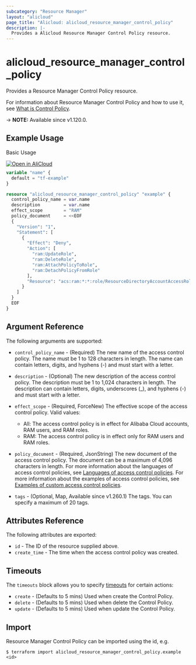 ```yaml
---
subcategory: "Resource Manager"
layout: "alicloud"
page_title: "Alicloud: alicloud_resource_manager_control_policy"
description: |-
  Provides a Alicloud Resource Manager Control Policy resource.
---
```


# alicloud_resource_manager_control_policy

Provides a Resource Manager Control Policy resource.



For information about Resource Manager Control Policy and how to use it, see [What is Control Policy](https://www.alibabacloud.com/help/en/resource-management/latest/api-resourcedirectorymaster-2022-04-19-createcontrolpolicy).

-> **NOTE:** Available since v1.120.0.

## Example Usage

Basic Usage

<div style="display: block;margin-bottom: 40px;"><div class="oics-button" style="float: right;position: absolute;margin-bottom: 10px;">
  <a href="https://api.aliyun.com/terraform?resource=alicloud_resource_manager_control_policy&exampleId=4853b74e-7473-f7d9-ae4d-554d6448cab81e064016&activeTab=example&spm=docs.r.resource_manager_control_policy.0.4853b74e74&intl_lang=EN_US" target="_blank">
    <img alt="Open in AliCloud" src="https://img.alicdn.com/imgextra/i1/O1CN01hjjqXv1uYUlY56FyX_!!6000000006049-55-tps-254-36.svg" style="max-height: 44px; max-width: 100%;">
  </a>
</div></div>

```terraform
variable "name" {
  default = "tf-example"
}

resource "alicloud_resource_manager_control_policy" "example" {
  control_policy_name = var.name
  description         = var.name
  effect_scope        = "RAM"
  policy_document     = <<EOF
  {
    "Version": "1",
    "Statement": [
      {
        "Effect": "Deny",
        "Action": [
          "ram:UpdateRole",
          "ram:DeleteRole",
          "ram:AttachPolicyToRole",
          "ram:DetachPolicyFromRole"
        ],
        "Resource": "acs:ram:*:*:role/ResourceDirectoryAccountAccessRole"
      }
    ]
  }
  EOF
}

```

## Argument Reference

The following arguments are supported:
* `control_policy_name` - (Required) The new name of the access control policy.
The name must be 1 to 128 characters in length. The name can contain letters, digits, and hyphens (-) and must start with a letter.
* `description` - (Optional) The new description of the access control policy.
The description must be 1 to 1,024 characters in length. The description can contain letters, digits, underscores (\_), and hyphens (-) and must start with a letter.
* `effect_scope` - (Required, ForceNew) The effective scope of the access control policy. Valid values:

  - All: The access control policy is in effect for Alibaba Cloud accounts, RAM users, and RAM roles.
  - RAM: The access control policy is in effect only for RAM users and RAM roles.
* `policy_document` - (Required, JsonString) The new document of the access control policy.
The document can be a maximum of 4,096 characters in length.
For more information about the languages of access control policies, see [Languages of access control policies](https://www.alibabacloud.com/help/en/doc-detail/179096.html).
For more information about the examples of access control policies, see [Examples of custom access control policies](https://www.alibabacloud.com/help/en/doc-detail/181474.html).
* `tags` - (Optional, Map, Available since v1.260.1) The tags.
You can specify a maximum of 20 tags.

## Attributes Reference

The following attributes are exported:
* `id` - The ID of the resource supplied above.
* `create_time` - The time when the access control policy was created.

## Timeouts

The `timeouts` block allows you to specify [timeouts](https://developer.hashicorp.com/terraform/language/resources/syntax#operation-timeouts) for certain actions:
* `create` - (Defaults to 5 mins) Used when create the Control Policy.
* `delete` - (Defaults to 5 mins) Used when delete the Control Policy.
* `update` - (Defaults to 5 mins) Used when update the Control Policy.

## Import

Resource Manager Control Policy can be imported using the id, e.g.

```shell
$ terraform import alicloud_resource_manager_control_policy.example <id>
```